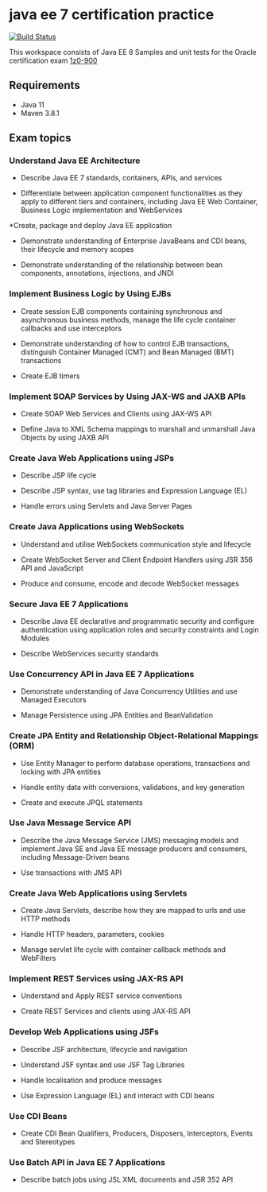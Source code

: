 # java ee 7 certification practice

[![Build Status](https://travis-ci.org/JuanMorenoDeveloper/java-ee-7-certification-practice.svg?branch=master)](https://travis-ci.org/JuanMorenoDeveloper/java-ee-7-certification-practice)

This workspace consists of Java EE 8 Samples and unit tests for the Oracle certification exam [1z0-900](https://education.oracle.com/es/java-ee-7-application-developer/pexam_1Z0-900)  

## Requirements

* Java 11
* Maven 3.8.1

## Exam topics

### Understand Java EE Architecture

* Describe Java EE 7 standards, containers, APIs, and services

* Differentiate between application component functionalities as they apply to different tiers and containers, including Java EE Web Container, Business Logic implementation and WebServices

*Create, package and deploy Java EE application 

* Demonstrate understanding of Enterprise JavaBeans and CDI beans, their lifecycle and memory scopes

* Demonstrate understanding of the relationship between bean components, annotations, injections, and JNDI

### Implement Business Logic by Using EJBs

* Create session EJB components containing synchronous and asynchronous business methods, manage the life cycle container callbacks and use interceptors

* Demonstrate understanding of how to control EJB transactions, distinguish Container Managed (CMT) and Bean Managed (BMT) transactions

* Create EJB timers

### Implement SOAP Services by Using JAX-WS and JAXB APIs 

* Create SOAP Web Services and Clients using JAX-WS API 

* Define Java to XML Schema mappings to marshall and unmarshall Java Objects by using JAXB API

### Create Java Web Applications using JSPs

* Describe JSP life cycle

* Describe JSP syntax, use tag libraries and  Expression Language (EL) 

* Handle errors using Servlets and Java Server Pages

### Create Java Applications using WebSockets

* Understand and utilise WebSockets communication style and lifecycle

* Create WebSocket Server and Client Endpoint Handlers using JSR 356 API and JavaScript

* Produce and consume, encode and decode WebSocket messages 

### Secure Java EE 7 Applications

* Describe Java EE declarative and programmatic security and configure authentication using application roles and security constraints and Login Modules

* Describe WebServices security standards

### Use Concurrency API in Java EE 7 Applications

* Demonstrate understanding of Java Concurrency Utilities and use Managed Executors

* Manage Persistence using JPA Entities and BeanValidation 

### Create JPA Entity and Relationship Object-Relational Mappings (ORM)

* Use Entity Manager to perform database operations, transactions and locking with JPA entities

* Handle entity data with conversions, validations, and key generation

* Create and execute JPQL statements

### Use Java Message Service API

* Describe the Java Message Service (JMS) messaging models and implement Java SE and Java EE message producers and consumers, including Message-Driven beans

* Use transactions with JMS API

### Create Java Web Applications using Servlets

* Create Java Servlets, describe how they are mapped to urls and use HTTP methods

* Handle HTTP headers, parameters, cookies

* Manage servlet life cycle with container callback methods and WebFilters

### Implement REST Services using JAX-RS API

* Understand and Apply REST service conventions 

* Create REST Services and clients using JAX-RS API

### Develop Web Applications using JSFs

* Describe JSF architecture, lifecycle and  navigation

* Understand JSF syntax and use JSF Tag Libraries

* Handle localisation and produce messages

* Use Expression Language (EL) and interact with CDI beans

### Use CDI Beans 

* Create CDI Bean Qualifiers, Producers, Disposers, Interceptors, Events and Stereotypes

### Use Batch API in Java EE 7 Applications

* Describe batch jobs using JSL XML documents and JSR 352 API 